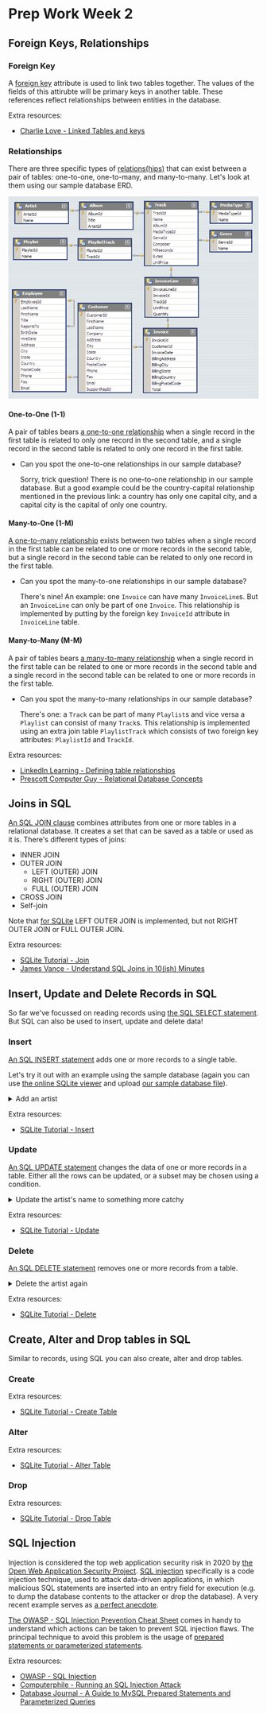 # Prep Work Week 2

## Foreign Keys, Relationships

### Foreign Key

A [foreign key](https://en.wikipedia.org/wiki/Foreign_key) attribute is used to link two tables together. The values of the fields of this attirubte will be primary keys in another table. These references reflect relationships between entities in the database.

Extra resources:

- [Charlie Love - Linked Tables and keys](https://www.youtube.com/watch?v=ia4eCxPPc_o)

### Relationships

There are three specific types of [relations(hips)](https://en.wikipedia.org/wiki/Cardinality_(data_modeling)) that can exist between a pair of tables: one-to-one, one-to-many, and many-to-many. Let's look at them using our sample database ERD.

![Chinook Sample Database](chinook-erd.png)

#### One-to-One (1-1)

A pair of tables bears [a one-to-one relationship](https://en.wikipedia.org/wiki/One-to-one_(data_model)) when a single record in the first table is related to only one record in the second table, and a single record in the second table is related to only one record in the first table.

- Can you spot the one-to-one relationships in our sample database?

    Sorry, trick question! There is no one-to-one relationship in our sample database. But a good example could be the country-capital relationship mentioned in the previous link: a country has only one capital city, and a capital city is the capital of only one country.

#### Many-to-One (1-M)

[A one-to-many relationship](https://en.wikipedia.org/wiki/One-to-one_(data_model)) exists between two tables when a single record in the first table can be related to one or more records in the second table, but a single record in the second table can be related to only one record in the first table.

- Can you spot the many-to-one relationships in our sample database?

    There's nine! An example: one `Invoice` can have many `InvoiceLine`s. But an `InvoiceLine` can only be part of one `Invoice`. This relationship is implemented by putting by the foreign key `InvoiceId` attribute in `InvoiceLine` table.

#### Many-to-Many (M-M)

A pair of tables bears [a many-to-many relationship](https://en.wikipedia.org/wiki/Many-to-many_(data_model)) when a single record in the first table can be related to one or more records in the second table and a single record in the second table can be related to one or more records in the first table.

- Can you spot the many-to-many relationships in our sample database?

    There's one: a `Track` can be part of many `Playlist`s and vice versa a `Playlist` can consist of many `Track`s. This relationship is implemented using an extra join table `PlaylistTrack` which consists of two foreign key attributes: `PlaylistId` and `TrackId`.

Extra resources:

- [LinkedIn Learning - Defining table relationships](https://www.youtube.com/watch?v=V5DyvUfsboA)
- [Prescott Computer Guy - Relational Database Concepts](https://www.youtube.com/watch?v=NvrpuBAMddw)

## Joins in SQL

[An SQL JOIN clause](https://en.wikipedia.org/wiki/Join_(SQL)) combines attributes from one or more tables in a relational database. It creates a set that can be saved as a table or used as it is. There's different types of joins:

- INNER JOIN
- OUTER JOIN
    - LEFT (OUTER) JOIN
    - RIGHT (OUTER) JOIN
    - FULL (OUTER) JOIN
- CROSS JOIN
- Self-join

Note that [for SQLite](https://www.sqlite.org/omitted.html) LEFT OUTER JOIN is implemented, but not RIGHT OUTER JOIN or FULL OUTER JOIN.

Extra resources:

- [SQLite Tutorial - Join](https://www.sqlitetutorial.net/sqlite-join/)
- [James Vance - Understand SQL Joins in 10(ish) Minutes](https://www.youtube.com/watch?v=tvMGoxmQzgQ)

## Insert, Update and Delete Records in SQL

So far we've focussed on reading records using [the SQL SELECT statement](https://en.wikipedia.org/wiki/Select_(SQL)). But SQL can also be used to insert, update and delete data!

### Insert

[An SQL INSERT statement](https://en.wikipedia.org/wiki/Insert_(SQL)) adds one or more records to a single table.

Let's try it out with an example using the sample database (again you can use [the online SQLite viewer](https://inloop.github.io/sqlite-viewer/) and upload [our sample database file](./chinook.sqlite)).

<details><summary>Add an artist</summary>

```sql
INSERT INTO Artist (Name) VALUES ('John Doe');

SELECT
	*
FROM
	Artist
WHERE
	Name = 'John Doe';
```
</details>

Extra resources:

- [SQLite Tutorial - Insert](https://www.sqlitetutorial.net/sqlite-insert/)

### Update

[An SQL UPDATE statement](https://en.wikipedia.org/wiki/Update_(SQL)) changes the data of one or more records in a table. Either all the rows can be updated, or a subset may be chosen using a condition.

<details><summary>Update the artist's name to something more catchy</summary>

```sql
UPDATE
	Artist
SET
	Name = 'John Doe'
WHERE
	Name = 'DJ JD';

SELECT
	*
FROM
	Artist
WHERE
	Name = 'DJ JD';
```
</details>

Extra resources:

- [SQLite Tutorial - Update](https://www.sqlitetutorial.net/sqlite-update/)

### Delete

[An SQL DELETE statement](https://en.wikipedia.org/wiki/Delete_(SQL)) removes one or more records from a table.

<details><summary>Delete the artist again</summary>

```sql
DELETE FROM Artist
WHERE Name = 'DJ JD';

SELECT
	*
FROM
	Artist
WHERE
	Name = 'DJ JD';
```
</details>

Extra resources:

- [SQLite Tutorial - Delete](https://www.sqlitetutorial.net/sqlite-delete/)

## Create, Alter and Drop tables in SQL

Similar to records, using SQL you can also create, alter and drop tables.

### Create

Extra resources:

- [SQLite Tutorial - Create Table](https://www.sqlitetutorial.net/sqlite-create-table/)

### Alter

Extra resources:

- [SQLite Tutorial - Alter Table](https://www.sqlitetutorial.net/sqlite-alter-table/)

### Drop

Extra resources:

- [SQLite Tutorial - Drop Table](https://www.sqlitetutorial.net/sqlite-drop-table/)

## SQL Injection

Injection is considered the top web application security risk in 2020 by [the Open Web Application Security Project](https://owasp.org/www-project-top-ten/). [SQL injection](https://en.wikipedia.org/wiki/SQL_injection) specifically is a code injection technique, used to attack data-driven applications, in which malicious SQL statements are inserted into an entry field for execution (e.g. to dump the database contents to the attacker or drop the database). A very recent example serves as [a perfect anecdote](https://www-theregister-com.cdn.ampproject.org/c/s/www.theregister.com/AMP/2020/06/04/hibp_pwned_helpdesk_ticket_system_glpi/).

[The OWASP - SQL Injection Prevention Cheat Sheet](https://cheatsheetseries.owasp.org/cheatsheets/SQL_Injection_Prevention_Cheat_Sheet.html) comes in handy to understand which actions can be taken to prevent SQL injection flaws. The principal technique to avoid this problem is the usage of [prepared statements or parameterized statements](https://en.wikipedia.org/wiki/Prepared_statement).

Extra resources:

- [OWASP - SQL Injection](https://owasp.org/www-community/attacks/SQL_Injection)
- [Computerphile - Running an SQL Injection Attack](https://www.youtube.com/watch?v=ciNHn38EyRc)
- [Database Journal - A Guide to MySQL Prepared Statements and Parameterized Queries](https://www.databasejournal.com/features/mysql/a-guide-to-mysql-prepared-statements-and-parameterized-queries.html)
